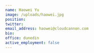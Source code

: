 ```yaml
---
name: Haowei Yu
image: /uploads/haowei.jpg
position:
twitter:
email_address: haowei@cloudcannon.com
bio:
office: dunedin
active_employment: false
---
```

